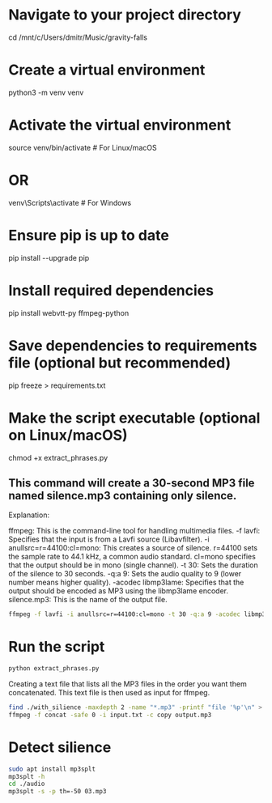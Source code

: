 # Navigate to your project directory
cd /mnt/c/Users/dmitr/Music/gravity-falls

# Create a virtual environment
python3 -m venv venv

# Activate the virtual environment
source venv/bin/activate  # For Linux/macOS
# OR
venv\Scripts\activate     # For Windows

# Ensure pip is up to date
pip install --upgrade pip

# Install required dependencies
pip install webvtt-py ffmpeg-python

# Save dependencies to requirements file (optional but recommended)
pip freeze > requirements.txt

# Make the script executable (optional on Linux/macOS)
chmod +x extract_phrases.py

## This command will create a 30-second MP3 file named silence.mp3 containing only silence. 
Explanation:

ffmpeg: This is the command-line tool for handling multimedia files.
-f lavfi: Specifies that the input is from a Lavfi source (Libavfilter).
-i anullsrc=r=44100:cl=mono: This creates a source of silence.
r=44100 sets the sample rate to 44.1 kHz, a common audio standard.
cl=mono specifies that the output should be in mono (single channel).
-t 30: Sets the duration of the silence to 30 seconds.
-q:a 9: Sets the audio quality to 9 (lower number means higher quality).
-acodec libmp3lame: Specifies that the output should be encoded as MP3 using the libmp3lame encoder.
silence.mp3: This is the name of the output file.

```bash
ffmpeg -f lavfi -i anullsrc=r=44100:cl=mono -t 30 -q:a 9 -acodec libmp3lame silence.mp3
```

# Run the script
```bash
python extract_phrases.py
```


Creating a text file that lists all the MP3 files in the order you want them concatenated. This text file is then used as input for ffmpeg.
```bash
find ./with_silience -maxdepth 2 -name "*.mp3" -printf "file '%p'\n" > input.txt
ffmpeg -f concat -safe 0 -i input.txt -c copy output.mp3
```

# Detect silience
```bash
sudo apt install mp3splt
mp3splt -h
cd ./audio
mp3splt -s -p th=-50 03.mp3
```